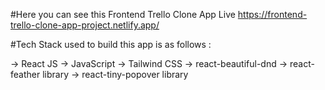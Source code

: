 #Here you can see this Frontend Trello Clone App Live https://frontend-trello-clone-app-project.netlify.app/

#Tech Stack used to build this app is as follows :

-> React JS
-> JavaScript
-> Tailwind CSS
-> react-beautiful-dnd
-> react-feather library
-> react-tiny-popover library
